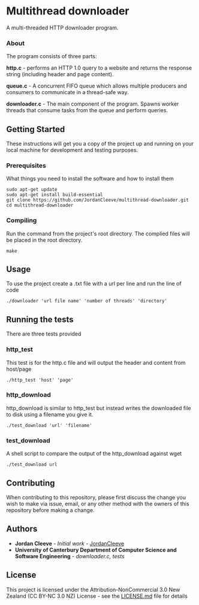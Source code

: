 # Multithread downloader

A multi-threaded HTTP downloader program.

### About

The program consists of three parts:

**http.c** - performs an HTTP 1.0 query to a website and returns the response string (including header and page content).

**queue.c** - A concurrent FIFO queue which allows multiple producers and consumers to communicate in a thread-safe way. 

**downloader.c** - The main component of the program. Spawns worker threads that consume tasks from the queue and perform queries.

## Getting Started

These instructions will get you a copy of the project up and running on your local machine for development and testing purposes.

### Prerequisites

What things you need to install the software and how to install them

```
sudo apt-get update
sudo apt-get install build-essential
git clone https://github.com/JordanCleeve/multithread-downloader.git
cd multithread-downloader
```

### Compiling

Run the command from the project's root directory. The complied files will be placed in the root directory.

```
make
```

## Usage

To use the project create a .txt file with a url per line and run the line of code

```
./downloader 'url file name' 'number of threads' 'directory'
```


## Running the tests

There are three tests provided

### http_test

This test is for the http.c file and will output the header and content from host/page

```
./http_test 'host' 'page'
```

### http_download

http_download is similar to http_test but instead writes the downloaded file to disk using a filename you give it. 

```
./test_download 'url' 'filename'
```

### test_download

A shell script to compare the output of the http_download against wget

```
./test_download url
```

## Contributing

When contributing to this repository, please first discuss the change you wish to make via issue, email, or any other method with the owners of this repository before making a change.

## Authors

* **Jordan Cleeve** - *Initial work* - [JordanCleeve](https://github.com/JordanCleeve)
* **University of Canterbury Department of Computer Science and Software Engineering** - *downloader.c, tests*

## License

This project is licensed under the Attribution-NonCommercial 3.0 New Zealand (CC BY-NC 3.0 NZ) License - see the [LICENSE.md](LICENSE.md) file for details

